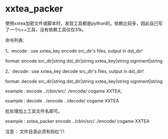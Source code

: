 # xxtea_packer

使用xxtea加密文件或脚本时，发现工具都是python的，依赖比较多，因此自己写了一个c++工具，没有依赖工具仅仅31k。

命令列表:

1、encode : use xxtea_key encode src_dir's files, output in dst_dir!

  format: encode  src_dir|string  dst_dir|string  xxtea_key|string  signment|string
  
2、decode : use xxtea_key decode src_dir's files, output in dst_dir!

  format: decode  src_dir|string  dst_dir|string  xxtea_key|string  signment|string
  
  example : encode ../cbin/src/ ./encode/ cogame XXTEA;
  
  example : decode . /encode  . /decode/ cogame XXTEA

批处理加上工具文件名即可。

example : xxtea_packer encode ../cbin/src/ ./encode/ cogame XXTEA 

注意： 文件目录必须有斜杠'\\'!
